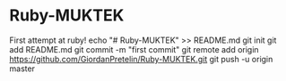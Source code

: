 # Ruby-MUKTEK
First attempt at ruby! 
echo "# Ruby-MUKTEK" >> README.md
git init
git add README.md
git commit -m "first commit"
git remote add origin https://github.com/GiordanPretelin/Ruby-MUKTEK.git
git push -u origin master
